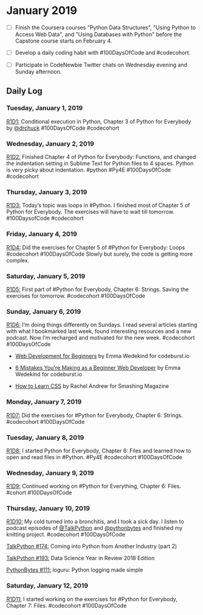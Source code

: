 # January 2019

- [ ] Finish the Coursera courses "Python Data Structures", "Using Python to Access Web Data", and "Using Databases with Python" before the Capstone course starts on February 4.
- [ ] Develop a daily coding habit with #100DaysOfCode and #codecohort.
- [ ] Participate in CodeNewbie Twitter chats on Wednesday evening and Sunday afternoon.


## Daily Log

### Tuesday, January 1, 2019

[R1D1:](https://twitter.com/SabineEmden/status/1080306375463522305) Conditional execution in Python, Chapter 3 of Python for Everybody by [@drchuck](https://twitter.com/drchuck) #100DaysOfCode #codecohort


### Wednesday, January 2, 2019

[R1D2:](https://twitter.com/SabineEmden/status/1080630065245892609) Finished Chapter 4 of Python for Everybody: Functions, and changed the indentation setting in Sublime Text for Python files to 4 spaces. Python is very picky about indentation. #python #Py4E #100DaysOfCode #codecohort


### Thursday, January 3, 2019

[R1D3:](https://twitter.com/SabineEmden/status/1080992843311783937) Today’s topic was loops in #Python. I finished most of Chapter 5 of Python for Everybody. The exercises will have to wait till tomorrow. #100DaysofCode #codecohort


### Friday, January 4, 2019

[R1D4:](https://twitter.com/SabineEmden/status/1081371997790179333) Did the exercises for Chapter 5 of #Python for Everybody: Loops #codecohort #100DaysOfCode Slowly but surely, the code is getting more complex.


### Saturday, January 5, 2019

[R1D5:](https://twitter.com/SabineEmden/status/1081715973755977729) First part of #Python for Everybody, Chapter 6: Strings. Saving the exercises for tomorrow. #codecohort #100DaysOfCode


### Sunday, January 6, 2019

[R1D6:](https://twitter.com/SabineEmden/status/1082090828716220419) I’m doing things differently on Sundays. I read several articles starting with what I bookmarked last week, found interesting resources and a new podcast. Now I’m recharged and motivated for the new week. #codecohort #100DaysOfCode

- [Web Development for Beginners](https://codeburst.io/how-to-become-a-web-developer-101-5db4f11e611) by Emma Wedekind for codeburst.io

- [6 Mistakes You're Making as a Beginner Web Developer](https://codeburst.io/6-mistakes-youre-making-as-a-beginner-web-developer-f7ac9b3df0a) by Emma Wedekind for codeburst.io

- [How to Learn CSS](https://www.smashingmagazine.com/2019/01/how-to-learn-css/) by Rachel Andrew for Smashing Magazine


### Monday, January 7, 2019

[R1D7:](https://twitter.com/SabineEmden/status/1082459284435361792) Did the exercises for #Python for Everybody, Chapter 6: Strings. #codecohort #100DaysOfCode


### Tuesday, January 8, 2019

[R1D8:](https://twitter.com/SabineEmden/status/1082841697325862917) I started Python for Everybody, Chapter 6: Files and learned how to open and read files in #Python. #Py4E #codecohort #100DaysOfCode


### Wednesday, January 9, 2019

[R1D9:](https://twitter.com/SabineEmden/status/1083168236680679424) Continued working on #Python for Everything, Chapter 6: Files. #cohort #100DaysOfCode


### Thursday, January 10, 2019

[R1D10:](https://twitter.com/SabineEmden/status/1083551695127363589) My cold turned into a bronchitis, and I took a sick day. I listen to podcast episodes of [@TalkPython](https://twitter.com/TalkPython) and [@pythonbytes](https://twitter.com/pythonbytes) and finished my knitting project. #codecohort #100DaysOfCode

[TalkPython #174:](https://talkpython.fm/episodes/show/174/coming-into-python-from-another-industry-part-2) Coming into Python from Another Industry (part 2)

[TalkPython #193:](https://talkpython.fm/episodes/show/193/data-science-year-in-review-2018-edition) Data Science Year in Review 2018 Edition 

[PythonBytes #111:](https://pythonbytes.fm/episodes/show/111/loguru-python-logging-made-simple) loguru: Python logging made simple


### Saturday, January 12, 2019

[R1D11:](https://twitter.com/SabineEmden/status/1084265292660965379) I started working on the exercises for #Python for Everybody, Chapter 7: Files. #codecohort #100DaysOfCode


